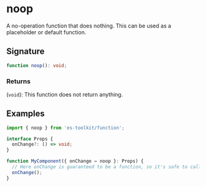 # noop

A no-operation function that does nothing. This can be used as a placeholder or default function.

## Signature

```typescript
function noop(): void;
```

### Returns

(`void`): This function does not return anything.

## Examples

```typescript
import { noop } from 'es-toolkit/function';

interface Props {
  onChange?: () => void;
}

function MyComponent({ onChange = noop }: Props) {
  // Here onChange is guaranteed to be a function, so it's safe to call.
  onChange();
}
```

